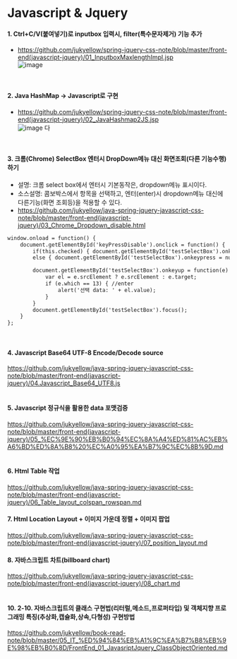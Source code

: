 # Javascript & Jquery

#### 1. Ctrl+C/V(붙여넣기)로 inputbox 입력시, filter(특수문자제거) 기능 추가  
- https://github.com/jukyellow/spring-jquery-css-note/blob/master/front-end(javascript-jquery)/01_InputboxMaxlengthImpl.jsp  
![image](https://user-images.githubusercontent.com/45334819/58353545-b43d4d80-7ea9-11e9-8d08-7df9c44269fc.png)  
<br>

#### 2. Java HashMap -> Javascript로 구현  
- https://github.com/jukyellow/spring-jquery-css-note/blob/master/front-end(javascript-jquery)/02_JavaHashmap2JS.jsp  
![image](https://user-images.githubusercontent.com/45334819/58353554-b8696b00-7ea9-11e9-831f-a4ca8fa94bd4.png)   다
<br>

#### 3. 크롬(Chrome) SelectBox 엔터시 DropDown메뉴 대신 화면조회(다른 기능수행) 하기
- 설명: 크롬 select box에서 엔터시 기본동작은, dropdown메뉴 표시이다.
- 소스설명: 콤보박스에서 항목을 선택하고, 엔터(enter)시 dropdown메뉴 대신에 다른기능(화면 조회등)을 적용할 수 있다.
- https://github.com/jukyellow/java-spring-jquery-javascript-css-note/blob/master/front-end(javascript-jquery)/03_Chrome_Dropdown_disable.html
``` html  
window.onload = function() {
    document.getElementById('keyPressDisable').onclick = function() {
        if(this.checked) { document.getElementById('testSelectBox').onkeypress = false; }  
        else { document.getElementById('testSelectBox').onkeypress = null; }  

        document.getElementById('testSelectBox').onkeyup = function(e) {
            var el = e.srcElement ? e.srcElement : e.target;
            if (e.which == 13) { //enter
                alert('선택 data: ' + el.value);
            }
        }
        document.getElementById('testSelectBox').focus();
    }
};  
```  
<br>

#### 4. Javascript Base64 UTF-8 Encode/Decode source
https://github.com/jukyellow/java-spring-jquery-javascript-css-note/blob/master/front-end(javascript-jquery)/04.Javascript_Base64_UTF8.js  
<br>

#### 5. Javascript 정규식을 활용한 data 포맷검증  
https://github.com/jukyellow/java-spring-jquery-javascript-css-note/blob/master/front-end(javascript-jquery)/05_%EC%9E%90%EB%B0%94%EC%8A%A4%ED%81%AC%EB%A6%BD%ED%8A%B8%20%EC%A0%95%EA%B7%9C%EC%8B%9D.md  
<br>

#### 6. Html Table 작업
https://github.com/jukyellow/java-spring-jquery-javascript-css-note/blob/master/front-end(javascript-jquery)/06_Table_layout_colspan_rowspan.md
<br>

#### 7. Html Location Layout + 이미지 가운데 정렬 + 이미지 팝업  
https://github.com/jukyellow/java-spring-jquery-javascript-css-note/blob/master/front-end(javascript-jquery)/07_position_layout.md
<br>

#### 8. 자바스크립트 차트(billboard chart)  
https://github.com/jukyellow/java-spring-jquery-javascript-css-note/blob/master/front-end(javascript-jquery)/08_chart.md  
<br>

#### 10. 2-10. 자바스크립트의 클래스 구현법(리터럴,메소드,프로퍼타입) 및 객체지향 프로그래밍 특징(추상화,캡슐화,상속,다형성) 구현방법
https://github.com/jukyellow/book-read-note/blob/master/05_IT_%ED%94%84%EB%A1%9C%EA%B7%B8%EB%9E%98%EB%B0%8D/FrontEnd_01_JavasriptJquery_ClassObjectOriented.md  
